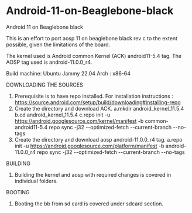 # Android-11-on-Beaglebone-black
Android 11 on Beaglebone black

This is an effort to port aosp 11 on beaglebone black rev c to the extent possible,
given the limitations of the board.

The kernel used is Android common Kernel (ACK) android11-5.4 tag.
The AOSP tag used is android-11.0.0_r4.

Build machine: Ubuntu Jammy 22.04
Arch : x86-64


DOWNLOADING THE SOURCES

1. Prerequisite is to have repo installed.
    For installation instructions : https://source.android.com/setup/build/downloading#installing-repo
2. Create the directory and download ACK.
    a.mkdir android_kernel_11.5.4
    b.cd android_kernel_11.5.4
    c.repo init -u https://android.googlesource.com/kernel/manifest -b common-android11-5.4
      repo sync -j32 --optimized-fetch --current-branch --no-tags
3. Create the directory and download aosp android-11.0.0_r4 tag.
    a.repo init -u https://android.googlesource.com/platform/manifest -b android-11.0.0_r4
      repo sync -j32 --optimized-fetch --current-branch --no-tags

BUILDING
1. Building the kernel and aosp with required changes is covered in individual folders.

BOOTING
1. Booting the bb from sd card is covered under sdcard section.



    
